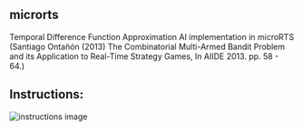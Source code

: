 ## microrts
Temporal Difference Function Approximation AI implementation in microRTS (Santiago Ontañón (2013) The Combinatorial Multi-Armed Bandit Problem and its Application to Real-Time Strategy Games, In AIIDE 2013. pp. 58 - 64.)

## Instructions:

![instructions image](https://raw.githubusercontent.com/santiontanon/microrts/master/help.png)
